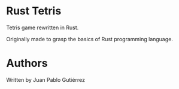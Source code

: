 # Rust Tetris

Tetris game rewritten in Rust.

Originally made to grasp the basics of Rust programming language.

# Authors

Written by Juan Pablo Gutiérrez
